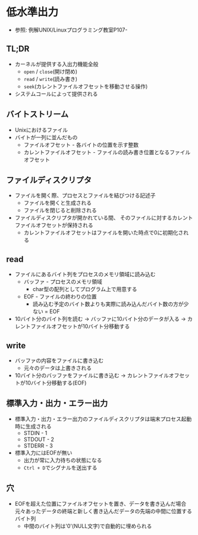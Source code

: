 # 低水準出力
- 参照: 例解UNIX/Linuxプログラミング教室P107-

## TL;DR
- カーネルが提供する入出力機能全般
  - `open` / `close`(開け閉め)
  - `read` / `write`(読み書き)
  - `seek`(カレントファイルオフセットを移動させる操作)
- システムコールによって提供される

## バイトストリーム
- Unixにおけるファイル
- バイトが一列に並んだもの
  - ファイルオフセット - 各バイトの位置を示す整数
  - カレントファイルオフセット - ファイルの読み書き位置となるファイルオフセット

## ファイルディスクリプタ
- ファイルを開く際、プロセスとファイルを結びつける記述子
  - ファイルを開くと生成される
  - ファイルを閉じると削除される
- ファイルディスクリプタが開かれている間、
  そのファイルに対するカレントファイルオフセットが保持される
  - カレントファイルオフセットはファイルを開いた時点で0に初期化される

## read
- ファイルにあるバイト列をプロセスのメモリ領域に読み込む
  - バッファ - プロセスのメモリ領域
    - char型の配列としてプログラム上で用意する
  - EOF - ファイルの終わりの位置
    - 読み込む予定のバイト数よりも実際に読み込んだバイト数の方が少ない = EOF
- 10バイト分のバイト列を読む
  -> バッファに10バイト分のデータが入る
  -> カレントファイルオフセットが10バイト分移動する

## write
- バッファの内容をファイルに書き込む
  - 元々のデータは上書きされる
- 10バイト分のバッファをファイルに書き込む
  -> カレントファイルオフセットが10バイト分移動する(EOF)

## 標準入力・出力・エラー出力
- 標準入力・出力・エラー出力のファイルディスクリプタは端末プロセス起動時に生成される
  - STDIN  - 1
  - STDOUT - 2
  - STDERR - 3
- 標準入力にはEOFが無い
  - 出力が常に入力待ちの状態になる
  - `Ctrl + D`でシグナルを送出する

## 穴
- EOFを超えた位置にファイルオフセットを置き、データを書き込んだ場合
  元々あったデータの終端と新しく書き込んだデータの先端の中間に位置するバイト列
  - 中間のバイト列は'0'(NULL文字)で自動的に埋められる
